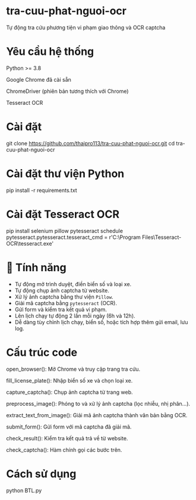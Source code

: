 # tra-cuu-phat-nguoi-ocr
Tự động tra cứu phương tiện vi phạm giao thông và OCR captcha
# Yêu cầu hệ thống
Python >= 3.8

Google Chrome đã cài sẵn

ChromeDriver (phiên bản tương thích với Chrome)

Tesseract OCR
# Cài đặt
git clone https://github.com/thaipro113/tra-cuu-phat-nguoi-ocr.git
cd tra-cuu-phat-nguoi-ocr
# Cài đặt thư viện Python
pip install -r requirements.txt
# Cài đặt Tesseract OCR
pip install selenium pillow pytesseract schedule
pytesseract.pytesseract.tesseract_cmd = r'C:\Program Files\Tesseract-OCR\tesseract.exe'
# 🚀 Tính năng

- Tự động mở trình duyệt, điền biển số và loại xe.
- Tự động chụp ảnh captcha từ website.
- Xử lý ảnh captcha bằng thư viện `Pillow`.
- Giải mã captcha bằng `pytesseract` (OCR).
- Gửi form và kiểm tra kết quả vi phạm.
- Lên lịch chạy tự động 2 lần mỗi ngày (6h và 12h).
- Dễ dàng tùy chỉnh lịch chạy, biển số, hoặc tích hợp thêm gửi email, lưu log.
# Cấu trúc code
open_browser(): Mở Chrome và truy cập trang tra cứu.

fill_license_plate(): Nhập biển số xe và chọn loại xe.

capture_captcha(): Chụp ảnh captcha từ trang web.

preprocess_image(): Phóng to và xử lý ảnh captcha (lọc nhiễu, nhị phân...).

extract_text_from_image(): Giải mã ảnh captcha thành văn bản bằng OCR.

submit_form(): Gửi form với mã captcha đã giải mã.

check_result(): Kiểm tra kết quả trả về từ website.

check_captcha(): Hàm chính gọi các bước trên.
# Cách sử dụng
python BTL.py
